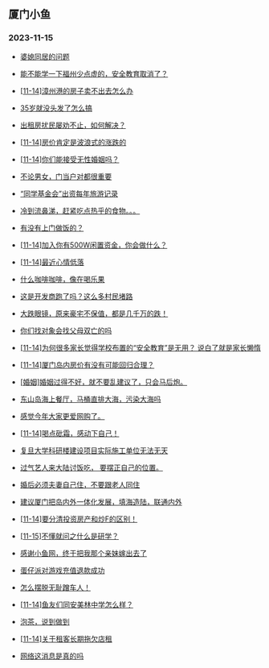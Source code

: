 ## 厦门小鱼 
### 2023-11-15

+ [婆媳同居的问题](http://bbs.xmfish.com/read-htm-tid-18105297.html)

+ [能不能学一下福州少点虚的，安全教育取消了？](http://bbs.xmfish.com/read-htm-tid-18105440.html)

+ [[11-14]漳州港的房子卖不出去怎么办](http://bbs.xmfish.com/read-htm-tid-18105587.html)

+ [35岁就没头发了怎么搞](http://bbs.xmfish.com/read-htm-tid-18105509.html)

+ [出租房扰民屡劝不止，如何解决？](http://bbs.xmfish.com/read-htm-tid-18105302.html)

+ [[11-14]房价肯定是波浪式的涨跌的](http://bbs.xmfish.com/read-htm-tid-18105490.html)

+ [[11-14]你们能接受无性婚姻吗？](http://bbs.xmfish.com/read-htm-tid-18105329.html)

+ [不论男女，门当户对都很重要](http://bbs.xmfish.com/read-htm-tid-18105583.html)

+ [“同学基金会”出资每年旅游记录](http://bbs.xmfish.com/read-htm-tid-18105371.html)

+ [冷到流鼻涕，赶紧吃点热乎的食物。。。](http://bbs.xmfish.com/read-htm-tid-18105484.html)

+ [有没有上门做饭的？](http://bbs.xmfish.com/read-htm-tid-18105508.html)

+ [[11-14]加入你有500W闲置资金，你会做什么？](http://bbs.xmfish.com/read-htm-tid-18105597.html)

+ [[11-14]最近心情低落](http://bbs.xmfish.com/read-htm-tid-18105645.html)

+ [什么咖啡咖啡，像在喝乐果](http://bbs.xmfish.com/read-htm-tid-18105528.html)

+ [这是开发商跑了吗？这么多村民堵路](http://bbs.xmfish.com/read-htm-tid-18105752.html)

+ [大跌眼镜，原来豪宅不保值，都是几千万的跌！](http://bbs.xmfish.com/read-htm-tid-18105773.html)

+ [你们找对象会找父母双亡的吗](http://bbs.xmfish.com/read-htm-tid-18105840.html)

+ [[11-14]为何很多家长觉得学校布置的“安全教育”是无用？ 说白了就是家长懒惰](http://bbs.xmfish.com/read-htm-tid-18105548.html)

+ [[11-14]厦门岛内房价有没有可能回归合理？](http://bbs.xmfish.com/read-htm-tid-18105685.html)

+ [[婚姻]婚姻过得不好，就不要乱建议了，只会马后炮。](http://bbs.xmfish.com/read-htm-tid-18105801.html)

+ [东山岛海上餐厅，马桶直排大海，污染大海吗](http://bbs.xmfish.com/read-htm-tid-18105715.html)

+ [感觉今年大家更爱网购了。](http://bbs.xmfish.com/read-htm-tid-18105718.html)

+ [[11-14]喝点砒霜，感动下自己！](http://bbs.xmfish.com/read-htm-tid-18105836.html)

+ [复旦大学科研楼建设项目实际施工单位无法无天](http://bbs.xmfish.com/read-htm-tid-18105775.html)

+ [过气艺人来大陆讨饭吃，
要摆正自己的位置。](http://bbs.xmfish.com/read-htm-tid-18105692.html)

+ [婚后必须夫妻自己住，不要跟老人同住](http://bbs.xmfish.com/read-htm-tid-18105878.html)

+ [建议厦门把岛内外一体化发展，填海造陆，联通内外](http://bbs.xmfish.com/read-htm-tid-18105756.html)

+ [[11-14]要分清投资房产和炒F的区别！](http://bbs.xmfish.com/read-htm-tid-18105886.html)

+ [[11-15]不懂就问之什么是研学？](http://bbs.xmfish.com/read-htm-tid-18105995.html)

+ [感谢小鱼网，终于把我那个亲妹嫁出去了](http://bbs.xmfish.com/read-htm-tid-18106113.html)

+ [蛋仔派对游戏充值退款成功](http://bbs.xmfish.com/read-htm-tid-18105788.html)

+ [怎么摆脱无耻蹭车人！](http://bbs.xmfish.com/read-htm-tid-18105849.html)

+ [[11-14]鱼友们同安美林中学怎么样？](http://bbs.xmfish.com/read-htm-tid-18105828.html)

+ [泡茶，说到做到](http://bbs.xmfish.com/read-htm-tid-18105884.html)

+ [[11-14]关于租客长期拖欠店租](http://bbs.xmfish.com/read-htm-tid-18105890.html)

+ [网络这消息是真的吗](http://bbs.xmfish.com/read-htm-tid-18106105.html)

